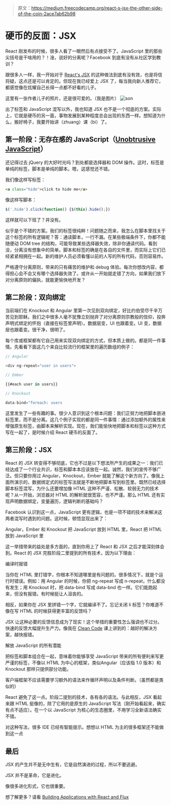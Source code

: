 > 原文：https://medium.freecodecamp.org/react-s-jsx-the-other-side-of-the-coin-2ace7ab62b98

# 硬币的反面：JSX
React 刚发布的时候，很多人看了一眼然后有点接受不了。JavaScript 里的那些尖括号是干啥用的？！淦，说好的分离呢？Facebook 到底有没有从社区学到教训？



跟很多人一样，我一开始对于 [React's JSX](https://facebook.github.io/react/docs/jsx-in-depth.html) 的这种做法到底有没有效，也是将信将疑，这点还是可以肯定的。但现在我已经爱上 JSX 了，每当我向新人推荐它，都感觉像在炫耀自己长得一点都不好看的儿子。



这里有一张作者儿子的照片，还是很可爱的。（我是图片）
![son](https://cdn-images-1.medium.com/max/1600/1*RBTfDZzW0N5TzHg_pqWmSg.png)


出了标签和 JavaScript 混写以外，我也知道 JSX 也不是一个彻底的方案。实际上，它就是硬币的另一面，事物发展到某种程度总会出现的东西一样。想知道为什么，搬好椅子，我要开始讲（zhuang）课（bi）了。



## 第一阶段：无存在感的 JavaScript（[Unobtrusive JavaScript](https://en.wikipedia.org/wiki/Unobtrusive_JavaScript)）



还记得过去 jQuery 的大好时光吗？到处都是选择器和 DOM 操作。这时，标签是单纯的标签，脚本是单纯的脚本。嗯，这感觉还不错。



我们像这样写标签：

```html
<a class="hide">click to hide me</a>
```

像这样写脚本：

```javascript
$('.hide').click(function() {$(this).hide();})
```



这样就可以下班了？并没有。



似乎是个不错的方案。我们的标签很纯粹！问题随之而来，我怎么在脚本里找关于这个标签的所有逻辑呢？答：通读脚本，一行不漏。在某些极端条件下，你都不能随便动 DOM tree 的结构，可能导致某些选择器失效，除非你通读代码。看到没，分离没有想象中的简单。脚本和标签的确是在各自的文件里，而实际上它们已经紧紧相拥在一起。新的维护人员必须看懂以前的人写的所有代码，否则容易炸。



严格遵守分离原则，带来的只有痛苦的维护和 debug 体验。每次你想改内容，都得担心会不会又有哪个选择器失效了。或许从一开始就走错了方向，如果我们放下对分离原则的偏执，就能更愉快地开发？



## 第二阶段：双向绑定



当前端们在 Knockout 和 Angular 里第一次见到双向绑定，好比约伯受尽千辛万苦见到耶稣。我们之中很多人毫不犹豫立刻抛弃了对分离原则宗教般的信仰，投奔声明式绑定的怀抱（直接在标签里声明）。数据层变，UI 也跟着变。UI 变，数据层也跟着变。很干净，很明了。



每个库或框架都有它自己用来实现双向绑定的方式，但本质上做的。都是同一件事情。先看看下面这几个来自比较流行的框架里的遍历数组的例子：

```javascript
// Angular

<div ng-repeat="user in users">

// Ember

{{#each user in users}}

// Knockout

data-bind="foreach: users
```



这里发生了一些有趣的事。很少人意识到这个根本问题：我们正努力地把脚本嵌进标签里，而不是分离。这几个例子实现的都是同一件事情：通过添加额外的属性来增强原生标签，由脚本来解析实现。现在，我们能愉快地把脚本和标签以这种方式写在一起了，是时候介绍 React 硬币的反面了。



## 第三阶段：JSX

React 的 JSX 转变得不够彻底，它也不过是以下想法所产生的成果之一：我们已经达成了一个行业共识，标签和脚本本应该放在一起。诚然，我们的宣传不够广泛。但只要你用过 Angular，Knockout，Ember 就能了解这个新方向了。像我上面所演示的，数据绑定式的标签写法就是不断地把脚本写到标签里。既然已经选择脚本标签混写，为什么还要增加像 HTML 这种不严谨、松散、软弱无力的技术呢？从一开始，浏览器对 HTML 的解析就很宽容，也不严谨。那么 HTML 还有实现声明数据绑定，变量遍历，逻辑判断的基础吗？



Facebook 认识到这一点，JavaScript 更有逻辑，也是一项不错的技术来解决这两者混写时遇到的问题。这时候，顿悟显现出来了：



Angular，Ember 和 Knockout 把 JavaScript 放到 HTML 里，React 把 HTML 放到 JavaScript 里



这一举措带来的益处是多方面的，直到你用上了 React 和 JSX 之后才能深刻体会到。React 的 JSX 完胜阶段二里提到的所有技术，因为以下理由：



编译时报错



当你在 HTML 里打错字，你根本不知道哪里是有问题的。很多情况下，就是个运行时错误。例如：用 Angular 的时候，你把 ng-repeat 写成 n-repeat，什么都没有发生；用 Knockout 时，把 data-bind 写成 data-bnd 也一样。它们能跑起来，但没有报错。有时候挺让人沮丧的。



相反，如果你在 JSX 里拼错一个字，它就编译不了。忘记关闭 li 标签？你难道不像在写 HTML 的时候获得更丰富的反馈吗？



JSX 让这种必要的反馈信息成为了现实！这个举措的重要性怎么强调也不过分。快速的反馈大幅提升生产力。像我在 [Clean Code](https://www.pluralsight.com/courses/writing-clean-code-humans) 课上讲到的：越好的解决方案，越快报错。



解放 JavaScript 的所有潜能



把标签和脚本组合在一起，意味着你能够享受 JavaScript 带来的所有便利来写更严谨的标签，不像以 HTML 为中心的框架，类似Angular（应该指 1.0 版本）和 Knockout 那样只提供部分功能。



客户端框架不应该需要学习额外的语法来作循环声明以及条件判断。（虽然都是类似的）



React 避免了这一点。阶段二提到的技术，各有各的语法。与此相反，JSX 看起来跟 HTML 挺像的，除了它用的是原生的 JavaScript 写法（刚开始看起来，确实有点不适应）。在一个以 JavaScript 为核心的生态圈里，不用学习全新语法确实不错。



对这种写法，很多 IDE 已经有智能提示。想想以 HTML 为主的很多框架还不能做到这一点



## 最后



JSX 的产生并不是无中生有，它是自然演进的过程，所以不要逃避。



JSX 并不是革命，它是进化。



像很多进化形式，它也很重要。



想了解更多？请看 [Building Applications with React and Flux](http://www.pluralsight.com/author/cory-house)​​​​

